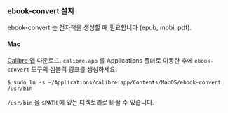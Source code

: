 ### ebook-convert 설치

ebook-convert 는 전자책을 생성할 때 필요합니다 (epub, mobi, pdf).

#### Mac

[Calibre 앱](http://calibre-ebook.com/download) 다운로드. `calibre.app` 를 Applications 폴더로 이동한 후에 `ebook-convert` 도구의 심볼릭 링크를 생성하세요:

```
$ sudo ln -s ~/Applications/calibre.app/Contents/MacOS/ebook-convert /usr/bin
```

`/usr/bin` 을 `$PATH` 에 있는 디렉토리로 바꿀 수 있습니다.